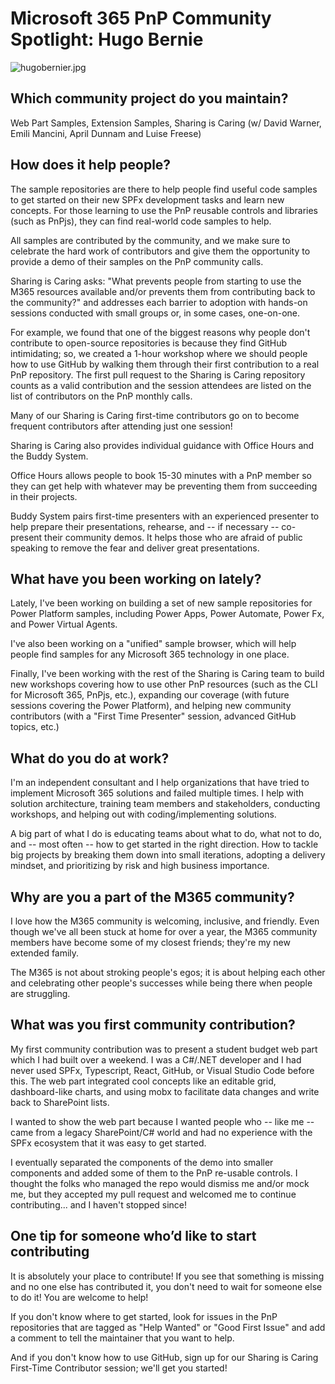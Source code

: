 # Microsoft 365 PnP Community Spotlight: Hugo Bernie

![hugobernier.jpg](https://techcommunity.microsoft.com/t5/image/serverpage/image-id/284663i9EE089AA7E4D52DB/image-size/large?v=v2&px=999 "hugobernier.jpg")

## Which community project do you maintain? 

 Web Part Samples, Extension Samples, Sharing is Caring (w/ David Warner, Emili Mancini, April Dunnam and Luise Freese) 


## How does it help people?  

The sample repositories are there to help people find useful code samples to get started on their new SPFx development tasks and learn new concepts. For those learning to use the PnP reusable controls and libraries (such as PnPjs), they can find real-world code samples to help. 
 
All samples are contributed by the community, and we make sure to celebrate the hard work of contributors and give them the opportunity to provide a demo of their samples on the PnP community calls. 
 
Sharing is Caring asks: "What prevents people from starting to use the M365 resources available and/or prevents them from contributing back to the community?" and addresses each barrier to adoption with hands-on sessions conducted with small groups or, in some cases, one-on-one. 
 
For example, we found that one of the biggest reasons why people don't contribute to open-source repositories is because they find GitHub intimidating; so, we created a 1-hour workshop where we should people how to use GitHub by walking them through their first contribution to a real PnP repository. The first pull request to the Sharing is Caring repository counts as a valid contribution and the session attendees are listed on the list of contributors on the PnP monthly calls. 
 
Many of our Sharing is Caring first-time contributors go on to become frequent contributors after attending just one session! 
 
Sharing is Caring also provides individual guidance with Office Hours and the Buddy System. 
 
Office Hours allows people to book 15-30 minutes with a PnP member so they can get help with whatever may be preventing them from succeeding in their projects.  
 
Buddy System pairs first-time presenters with an experienced presenter to help prepare their presentations, rehearse, and -- if necessary -- co-present their community demos. It helps those who are afraid of public speaking to remove the fear and deliver great presentations. 

## What have you been working on lately? 

Lately, I've been working on building a set of new sample repositories for Power Platform samples, including Power Apps, Power Automate, Power Fx, and Power Virtual Agents. 
 
I've also been working on a "unified" sample browser, which will help people find samples for any Microsoft 365 technology in one place. 
 
Finally, I've been working with the rest of the Sharing is Caring team to build new workshops covering how to use other PnP resources (such as the CLI for Microsoft 365, PnPjs, etc.), expanding our coverage (with future sessions covering the Power Platform), and helping new community contributors (with a "First Time Presenter" session, advanced GitHub topics, etc.) 

## What do you do at work? 

I'm an independent consultant and I help organizations that have tried to implement Microsoft 365 solutions and failed multiple times. I help with solution architecture, training team members and stakeholders, conducting workshops, and helping out with coding/implementing solutions. 
 
A big part of what I do is educating teams about what to do, what not to do, and -- most often -- how to get started in the right direction. How to tackle big projects by breaking them down into small iterations, adopting a delivery mindset, and prioritizing by risk and high business importance. 

## Why are you a part of the M365 community? 

I love how the M365 community is welcoming, inclusive, and friendly. Even though we've all been stuck at home for over a year, the M365 community members have become some of my closest friends; they're my new extended family. 
 
The M365 is not about stroking people's egos; it is about helping each other and celebrating other people's successes while being there when people are struggling. 

## What was you first community contribution? 


My first community contribution was to present a student budget web part which I had built over a weekend. I was a C#/.NET developer and I had never used SPFx, Typescript, React, GitHub, or Visual Studio Code before this.  The web part integrated cool concepts like an editable grid, dashboard-like charts, and using mobx to facilitate data changes and write back to SharePoint lists. 
 
I wanted to show the web part because I wanted people who -- like me -- came from a legacy SharePoint/C# world and had no experience with the SPFx ecosystem that it was easy to get started. 
 
I eventually separated the components of the demo into smaller components and added some of them to the PnP re-usable controls. I thought the folks who managed the repo would dismiss me and/or mock me, but they accepted my pull request and welcomed me to continue contributing... and I haven't stopped since! 


## One tip for someone who’d like to start contributing 

It is absolutely your place to contribute! If you see that something is missing and no one else has contributed it, you don't need to wait for someone else to do it! You are welcome to help! 
 
If you don't know where to get started, look for issues in the PnP repositories that are tagged as "Help Wanted" or "Good First Issue" and add a comment to tell the maintainer that you want to help. 
 
And if you don't know how to use GitHub, sign up for our Sharing is Caring First-Time Contributor session; we'll get you started!
